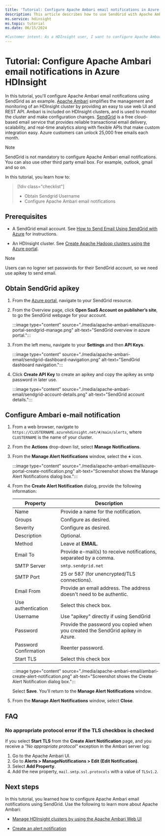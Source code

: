 ```yaml
---
title: 'Tutorial: Configure Apache Ambari email notifications in Azure HDInsight'
description: This article describes how to use SendGrid with Apache Ambari for email notifications.
ms.service: hdinsight
ms.topic: tutorial
ms.date: 06/15/2024

#Customer intent: As a HDInsight user, I want to configure Apache Ambari to send email notifications.
---
```


# Tutorial: Configure Apache Ambari email notifications in Azure HDInsight

In this tutorial, you'll configure Apache Ambari email notifications using SendGrid as an example. [Apache Ambari](./hdinsight-hadoop-manage-ambari.md) simplifies the management and monitoring of an HDInsight cluster by providing an easy to use web UI and REST API. Ambari is included on HDInsight clusters, and is used to monitor the cluster and make configuration changes. [SendGrid](https://sendgrid.com/solutions/) is a free cloud-based email service that provides reliable transactional email delivery, scalability, and real-time analytics along with flexible APIs that make custom integration easy. Azure customers can unlock 25,000 free emails each month.

> [!NOTE]
> SendGrid is not mandatory to configure Apache Ambari email notifications. You can also use other third party email box. For example, outlook, gmail and so on.

In this tutorial, you learn how to:

> [!div class="checklist"]
> * Obtain Sendgrid Username
> * Configure Apache Ambari email notifications

## Prerequisites

* A SendGrid email account. See [How to Send Email Using SendGrid with Azure](https://docs.sendgrid.com/for-developers/partners/microsoft-azure-2021#create-a-twilio-sendgrid-accountcreate-a-twilio-sendgrid-account) for instructions.

* An HDInsight cluster. See [Create Apache Hadoop clusters using the Azure portal](./hdinsight-hadoop-create-linux-clusters-portal.md).

> [!NOTE]
> Users can no logner set passwords for their SendGrid account, so we need use apikey to send email.

## Obtain SendGrid apikey

1. From the [Azure portal](https://portal.azure.com), navigate to your SendGrid resource.

1. From the Overview page, click **Open SaaS Account on publisher’s site**, to go the SendGrid webpage for your account.

    :::image type="content" source="./media/apache-ambari-email/azure-portal-sendgrid-manage.png" alt-text="SendGrid overview in azure portal.":::

1. From the left menu, navigate to your **Settings** and then **API Keys**.

    :::image type="content" source="./media/apache-ambari-email/sendgrid-dashboard-navigation.png" alt-text="SendGrid dashboard navigation.":::

1. Click **Create API Key** to create an apikey and copy the apikey as smtp password in later use.

    :::image type="content" source="./media/apache-ambari-email/sendgrid-account-details.png" alt-text="SendGrid account details.":::

## Configure Ambari e-mail notification

1. From a web browser, navigate to `https://CLUSTERNAME.azurehdinsight.net/#/main/alerts`, where `CLUSTERNAME` is the name of your cluster.

1. From the **Actions** drop-down list, select **Manage Notifications**.

1. From the **Manage Alert Notifications** window, select the **+** icon.

    :::image type="content" source="./media/apache-ambari-email/azure-portal-create-notification.png" alt-text="Screenshot shows the Manage Alert Notifications dialog box.":::

1. From the **Create Alert Notification** dialog, provide the following information:

    |Property |Description |
    |---|---|
    |Name|Provide a name for the notification.|
    |Groups|Configure as desired.|
    |Severity|Configure as desired.|
    |Description|Optional.|
    |Method|Leave at **EMAIL**.|
    |Email To|Provide e-mail(s) to receive notifications, separated by a comma.|
    |SMTP Server|`smtp.sendgrid.net`|
    |SMTP Port|25 or 587 (for unencrypted/TLS connections).|
    |Email From|Provide an email address. The address doesn't need to be authentic.|
    |Use authentication|Select this check box.|
    |Username|Use "apikey" directly if using SendGrid|
    |Password|Provide the password you copied when you created the SendGrid apikey in Azure.|
    |Password Confirmation|Reenter password.|
    |Start TLS|Select this check box|

    :::image type="content" source="./media/apache-ambari-email/ambari-create-alert-notification.png" alt-text="Screenshot shows the Create Alert Notification dialog box.":::

    Select **Save**. You'll return to the **Manage Alert Notifications** window.

1. From the **Manage Alert Notifications** window, select **Close**.

## FAQ

### No appropriate protocol error if the TLS checkbox is checked

If you select **Start TLS** from the **Create Alert Notification** page, and you receive a *"No appropriate protocol"* exception in the Ambari server log:

1. Go to the Apache Ambari UI.
2. Go to **Alerts > ManageNotifications > Edit (Edit Notification)**.
3. Select **Add Property**.
4. Add the new property, `mail.smtp.ssl.protocols` with a value of `TLSv1.2`.




## Next steps

In this tutorial, you learned how to configure Apache Ambari email notifications using SendGrid. Use the following to learn more about Apache Ambari:

* [Manage HDInsight clusters by using the Apache Ambari Web UI](./hdinsight-hadoop-manage-ambari.md)

* [Create an alert notification](https://docs.cloudera.com/HDPDocuments/Ambari-latest/managing-and-monitoring-ambari/content/amb_create_an_alert_notification.html)
